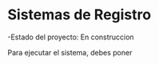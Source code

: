 <h1> Sistemas de Registro</h1>

-Estado del proyecto: En construccion 

Para ejecutar el sistema, debes poner 
